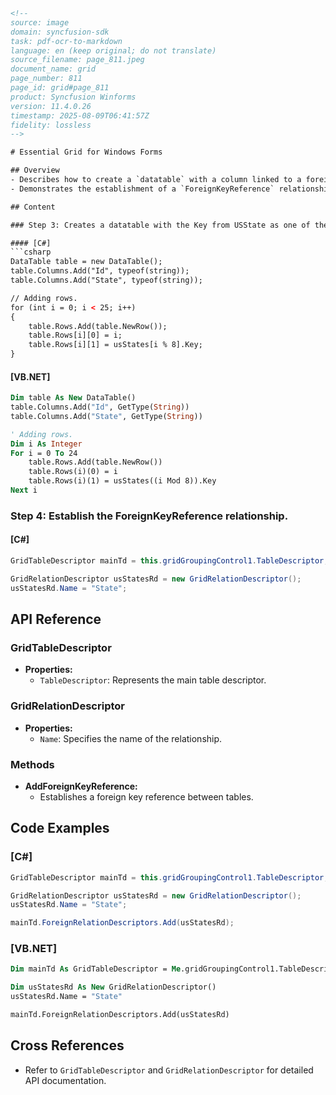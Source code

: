 ```html
<!-- 
source: image
domain: syncfusion-sdk
task: pdf-ocr-to-markdown
language: en (keep original; do not translate)
source_filename: page_811.jpeg
document_name: grid
page_number: 811
page_id: grid#page_811
product: Syncfusion Winforms
version: 11.4.0.26
timestamp: 2025-08-09T06:41:57Z
fidelity: lossless
-->

# Essential Grid for Windows Forms

## Overview
- Describes how to create a `datatable` with a column linked to a foreign key.
- Demonstrates the establishment of a `ForeignKeyReference` relationship using `GridRelationDescriptor`.

## Content

### Step 3: Creates a datatable with the Key from USState as one of the columns.

#### [C#]
```csharp
DataTable table = new DataTable();
table.Columns.Add("Id", typeof(string));
table.Columns.Add("State", typeof(string));

// Adding rows.
for (int i = 0; i < 25; i++)
{
    table.Rows.Add(table.NewRow());
    table.Rows[i][0] = i;
    table.Rows[i][1] = usStates[i % 8].Key;
}
```

#### [VB.NET]
```vb
Dim table As New DataTable()
table.Columns.Add("Id", GetType(String))
table.Columns.Add("State", GetType(String))

' Adding rows.
Dim i As Integer
For i = 0 To 24
    table.Rows.Add(table.NewRow())
    table.Rows(i)(0) = i
    table.Rows(i)(1) = usStates((i Mod 8)).Key
Next i
```

### Step 4: Establish the ForeignKeyReference relationship.

#### [C#]
```csharp
GridTableDescriptor mainTd = this.gridGroupingControl1.TableDescriptor;

GridRelationDescriptor usStatesRd = new GridRelationDescriptor();
usStatesRd.Name = "State";
```

## API Reference

### GridTableDescriptor

- **Properties:**
  - `TableDescriptor`: Represents the main table descriptor.

### GridRelationDescriptor

- **Properties:**
  - `Name`: Specifies the name of the relationship.

### Methods

- **AddForeignKeyReference:**
  - Establishes a foreign key reference between tables.

## Code Examples

### [C#]
```csharp
GridTableDescriptor mainTd = this.gridGroupingControl1.TableDescriptor;

GridRelationDescriptor usStatesRd = new GridRelationDescriptor();
usStatesRd.Name = "State";

mainTd.ForeignRelationDescriptors.Add(usStatesRd);
```

### [VB.NET]
```vb
Dim mainTd As GridTableDescriptor = Me.gridGroupingControl1.TableDescriptor

Dim usStatesRd As New GridRelationDescriptor()
usStatesRd.Name = "State"

mainTd.ForeignRelationDescriptors.Add(usStatesRd)
```

## Cross References
- Refer to `GridTableDescriptor` and `GridRelationDescriptor` for detailed API documentation.

<!-- tags: [grid, windowsforms, datatables, foreign key, relationship, c#, vb.net] keywords: [GridTableDescriptor, GridRelationDescriptor, datatable, foreign key, relationship, data, columns, table, usstate, syncfusion] -->
```